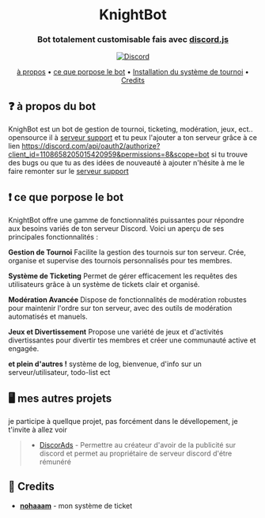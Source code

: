 
<h1 align="center">
  <br>
  KnightBot
  <br>
</h1>

<h3 align=center>Bot totalement customisable fais avec <a href=https://github.com/discordjs/discord.js>discord.js</a></h3>

<div align=center>

 [![Discord](https://img.shields.io/discord/1175810138410586283.svg?label=&logo=discord&logoColor=ffffff&color=7389D8&labelColor=6A7EC2)](https://discord.gg/nNkT7C8Mp7)
</div>

<p align="center">
  <a href="#about">à propos</a>
  •
  <a href="#Features">ce que porpose le bot</a>
  •
  <a href="https://github.com/icare0/KnightBot/blob/1133174ff63b3745cfbf3ea14ad95347fe3db606/doc">Installation du système de tournoi</a>
  •
  <a href="#credits">Credits</a>
</p>

## ❓ à propos du bot

KnighBot est un bot de gestion de tournoi, ticketing, modération, jeux, ect..  opensource il à [serveur support](https://discord.gg/k8t42zAYPr) et tu peux l'ajouter a ton serveur grâce à ce lien https://discord.com/api/oauth2/authorize?client_id=1108658205015420959&permissions=8&scope=bot si tu trouve des bugs ou que tu as des idées de nouveauté à ajouter n'hésite à me le faire remonter sur le [serveur support](https://discord.gg/k8t42zAYPr) 



## ❗ ce que porpose le bot

KnightBot offre une gamme de fonctionnalités puissantes pour répondre aux besoins variés de ton serveur Discord. Voici un aperçu de ses principales fonctionnalités :

**Gestion de Tournoi**
Facilite la gestion des tournois sur ton serveur. Crée, organise et supervise des tournois personnalisés pour tes membres.

**Système de Ticketing**
Permet de gérer efficacement les requêtes des utilisateurs grâce à un système de tickets clair et organisé.

**Modération Avancée**
Dispose de fonctionnalités de modération robustes pour maintenir l'ordre sur ton serveur, avec des outils de modération automatisés et manuels.

**Jeux et Divertissement**
Propose une variété de jeux et d'activités divertissantes pour divertir tes membres et créer une communauté active et engagée.

**et plein d'autres !**
système de log, bienvenue, d'info sur un serveur/utilisateur, todo-list ect



## 🖥️ mes autres projets
je participe à quellque projet, pas forcément dans le dévellopement, je t'invite à allez voir
>  * [DiscorAds](https://discorads.com/) - Permettre au créateur d'avoir de la publicité sur discord et permet au propriétaire de serveur discord d'étre rémunéré

## 📜 Credits
* **[nohaaam](https://github.com/Noaaam/discord-v14-bot-ticketSystem)** - mon système de ticket


